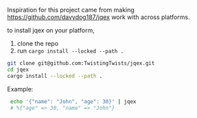 Inspiration for this project came from making https://github.com/davydog187/jqex work with across platforms.

to install jqex on your platform, 

1. clone the repo
2. run `cargo install --locked --path .`


```bash
git clone git@github.com:TwistingTwists/jqex.git
cd jqex
cargo install --locked --path .
```

Example: 

```bash
 echo '{"name": "John", "age": 30}' | jqex 
 # %{"age" => 30, "name" => "John"}
```
